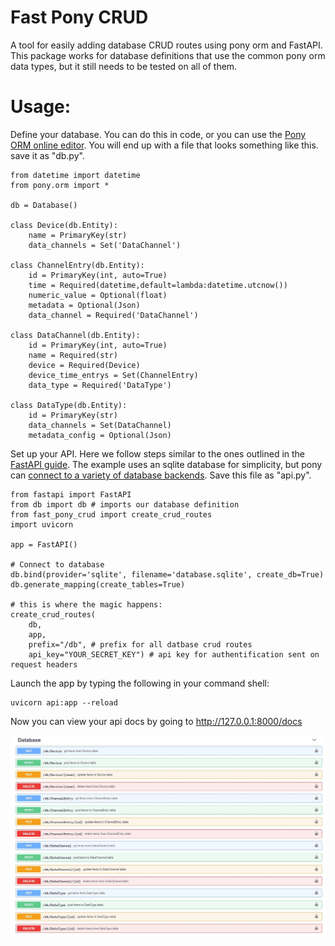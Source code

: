 # Fast Pony CRUD
A tool for easily adding database CRUD routes using pony orm and FastAPI. This package works for database definitions that use the common pony orm data types, but it still needs to be tested on all of them. 

# Usage:
Define your database. You can do this in code, or you can use the [Pony ORM online editor](https://editor.ponyorm.com/). You will end up with a file that looks something like this. save it as "db.py". 
```
from datetime import datetime
from pony.orm import *

db = Database()

class Device(db.Entity):
    name = PrimaryKey(str)
    data_channels = Set('DataChannel')

class ChannelEntry(db.Entity):
    id = PrimaryKey(int, auto=True)
    time = Required(datetime,default=lambda:datetime.utcnow())
    numeric_value = Optional(float)
    metadata = Optional(Json)
    data_channel = Required('DataChannel')

class DataChannel(db.Entity):
    id = PrimaryKey(int, auto=True)
    name = Required(str)
    device = Required(Device)
    device_time_entrys = Set(ChannelEntry)
    data_type = Required('DataType')

class DataType(db.Entity):
    id = PrimaryKey(str)
    data_channels = Set(DataChannel)
    metadata_config = Optional(Json)
```
Set up your API. Here we follow steps similar to the ones outlined in the [FastAPI guide](https://fastapi.tiangolo.com/tutorial/first-steps/). The example uses an sqlite database for simplicity, but pony can [connect to a variety of database backends](https://docs.ponyorm.org/database.html). Save this file as "api.py".
```
from fastapi import FastAPI
from db import db # imports our database definition
from fast_pony_crud import create_crud_routes
import uvicorn

app = FastAPI()

# Connect to database
db.bind(provider='sqlite', filename='database.sqlite', create_db=True)
db.generate_mapping(create_tables=True)

# this is where the magic happens:
create_crud_routes(
    db,
    app,
    prefix="/db", # prefix for all datbase crud routes
    api_key="YOUR_SECRET_KEY") # api key for authentification sent on request headers
```

Launch the app by typing the following in your command shell:
```
uvicorn api:app --reload
```
Now you can view your api docs by going to http://127.0.0.1:8000/docs

![](docs/crud_docs.JPG)